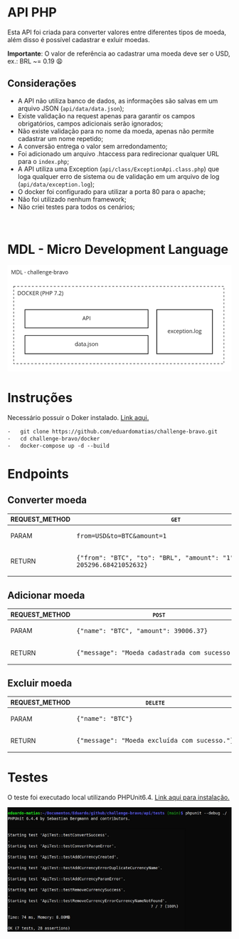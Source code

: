 # API PHP

Esta API foi criada para converter valores entre diferentes tipos de moeda, além disso é possível cadastrar e exluir moedas.

**Importante**: O valor de referência ao cadastrar uma moeda deve ser o USD, ex.: BRL ~= 0.19 :weary:

## Considerações
* A API não utiliza banco de dados, as informações são salvas em um arquivo JSON (```api/data/data.json```);
* Existe validação na request apenas para garantir os campos obrigatórios, campos adicionais serão ignorados;
* Não existe validação para no nome da moeda, apenas não permite cadastrar um nome repetido;
* A conversão entrega o valor sem arredondamento;
* Foi adicionado um arquivo .htaccess para redirecionar qualquer URL para o ```index.php```;
* A API utiliza uma Exception (```api/class/ExceptionApi.class.php```) que loga qualquer erro de sistema ou de validação em um arquivo de log (```api/data/exception.log```);
* O docker foi configurado para utilizar a porta 80 para o apache;
* Não foi utilizado nenhum framework;
* Não criei testes para todos os cenários;

<br />

# MDL - Micro Development Language
<p align="center">
  <img src="doc/mdl.jpg" alt="mdl" />
</p>

# Instruções
Necessário possuir o Doker instalado. [Link aqui.](https://www.docker.com/)

	-   git clone https://github.com/eduardomatias/challenge-bravo.git
	-   cd challenge-bravo/docker
	-   docker-compose up -d --build

# Endpoints

## Converter moeda
REQUEST_METHOD  | ```GET```
------------- | -------------
PARAM  | <pre>from=USD&to=BTC&amount=1</pre>
RETURN  | <pre>{"from": "BTC", "to": "BRL", "amount": "1", "result": 205296.68421052632}</pre>


## Adicionar moeda
REQUEST_METHOD  | ```POST```
------------- | -------------
PARAM  | <pre>{"name": "BTC", "amount": 39006.37}</pre>
RETURN  | <pre>{"message": "Moeda cadastrada com sucesso."}</pre>


## Excluir moeda
REQUEST_METHOD  | ```DELETE```
------------- | -------------
PARAM  | <pre>{"name": "BTC"}</pre>
RETURN  | <pre>{"message": "Moeda excluída com sucesso."}</pre>


# Testes
O teste foi executado local utilizando PHPUnit6.4. [Link aqui para instalação.](https://phpunit.readthedocs.io/pt_BR/latest/installation.html)

<p align="center">
  <img src="doc/tests.jpg" alt="mdl" />
</p>

